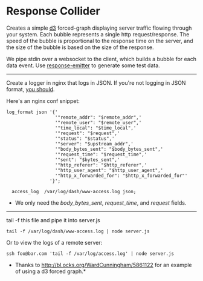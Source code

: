 Response Collider
=================

Creates a simple [d3](http://d3js.org/) forced-graph displaying server traffic flowing through your system. Each bubble represents a single http request/response. The speed of the bubble
is proportional to the response time on the server, and the size of the bubble is based on the size of the response.

We pipe stdin over a websocket to the client, which builds a bubble for each data event. Use [response-emitter](https://github.com/SpiderStrategies/response-emitter) to generate some test data.

---
Create a logger in nginx that logs in JSON. If you're not logging in JSON format, [you should](https://journal.paul.querna.org/articles/2011/12/26/log-for-machines-in-json/).

Here's an nginx conf snippet:

```
log_format json '{'
                  '"remote_addr": "$remote_addr",'
                  '"remote_user": "$remote_user",'
                  '"time_local": "$time_local",'
                  '"request": "$request",'
                  '"status": "$status",'
                  '"server": "$upstream_addr",'
                  '"body_bytes_sent": "$body_bytes_sent",'
                  '"request_time": "$request_time",'
                  '"sent": "$bytes_sent",'
                  '"http_referer": "$http_referer",'
                  '"http_user_agent": "$http_user_agent",'
                  '"http_x_forwarded_for": "$http_x_forwarded_for"'
                '}';

  access_log  /var/log/dash/www-access.log json;
```

* We only need the *body_bytes_sent*, *request_time*, and *request* fields.

---
tail -f this file and pipe it into server.js

```
tail -f /var/log/dash/www-access.log | node server.js
```

Or to view the logs of a remote server:
```
ssh foo@bar.com 'tail -f /var/log/access.log' | node server.js
```

* Thanks to http://bl.ocks.org/WardCunningham/5861122 for an example of using a d3 forced graph.*
